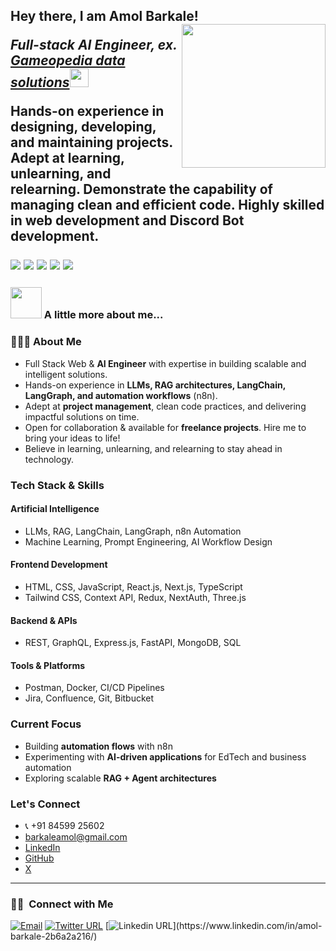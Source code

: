 <h2>Hey there, I am Amol Barkale! 
<!--  <img src="https://media.giphy.com/media/12oufCB0MyZ1Go/giphy.gif" width="50"></h2> -->
<img align='right' src="https://media.giphy.com/media/M9gbBd9nbDrOTu1Mqx/giphy.gif" width="230">
<p><em>Full-stack AI Engineer, ex. <a href="https://www.gameopedia.com/">Gameopedia data solutions</a><img src="https://media.giphy.com/media/WUlplcMpOCEmTGBtBW/giphy.gif" width="30"> 
</em></p>





 Hands-on experience in designing, developing, and maintaining projects.
 Adept at learning, unlearning, and relearning. Demonstrate the capability of managing clean and efficient code.
 Highly skilled in web development and Discord Bot development.
 
<p>
<img src="https://img.shields.io/badge/JS-Javascript-red"/>
<img src="https://img.shields.io/badge/React-React-blue"/>
<img src="https://img.shields.io/badge/Next-Next-green"/>
<img src="https://img.shields.io/badge/express-Express-blueviolet"/>
<img src="https://img.shields.io/badge/Mongodb-mongodb-brightgreen"/>
</p>


### <img src="https://media.giphy.com/media/VgCDAzcKvsR6OM0uWg/giphy.gif" width="50"> A little more about me...  

### 👨🏻‍💻 About Me  
- Full Stack Web & **AI Engineer** with expertise in building scalable and intelligent solutions.  
- Hands-on experience in **LLMs, RAG architectures, LangChain, LangGraph, and automation workflows** (n8n).  
- Adept at **project management**, clean code practices, and delivering impactful solutions on time.  
- Open for collaboration & available for **freelance projects**. Hire me to bring your ideas to life!  
- Believe in learning, unlearning, and relearning to stay ahead in technology.

### Tech Stack & Skills  

#### Artificial Intelligence  
- LLMs, RAG, LangChain, LangGraph, n8n Automation  
- Machine Learning, Prompt Engineering, AI Workflow Design  

#### Frontend Development  
- HTML, CSS, JavaScript, React.js, Next.js, TypeScript  
- Tailwind CSS, Context API, Redux, NextAuth, Three.js  

#### Backend & APIs  
- REST, GraphQL, Express.js, FastAPI, MongoDB, SQL

#### Tools & Platforms  
- Postman, Docker, CI/CD Pipelines  
- Jira, Confluence, Git, Bitbucket

### Current Focus  
- Building **automation flows** with n8n  
- Experimenting with **AI-driven applications** for EdTech and business automation  
- Exploring scalable **RAG + Agent architectures**

### Let's Connect  
- 📞 +91 84599 25602  
- barkaleamol@gmail.com  
- [LinkedIn]([https://linkedin.com/in/amol-barkale](https://www.linkedin.com/in/amol-barkale/))  
- [GitHub]([https://github.com/amolbarkale](https://github.com/amolbarkale))
- [X]([https://linkedin.com/in/amol-barkale]([https://www.linkedin.com/in/amol-barkale/](https://x.com/amolsbarkale)))

---
 
<h3> 🤝🏻 &nbsp;Connect with Me </h3>

<a href="mailto:barkaleamol@gmail.com"><img alt="Email" src="https://img.shields.io/badge/Email-barkaleamol@gmail.com-blue?style=flat-square&logo=gmail"></a>
[![Twitter URL](https://img.shields.io/twitter/url/https/twitter.com/bukotsunikki.svg?style=social&label=connect%20%40barkale_amol)]([https://twitter.com/barkale_amol](https://x.com/amolsbarkale))
[![Linkedin URL](https://img.shields.io/badge/-Linkedin-blue?style=flat-square&logo=Linkedin&logoColor=white&link=[https://www.linkedin.com/in/amol-barkale-2b6a2a216/](https://www.linkedin.com/in/amol-barkale/))](https://www.linkedin.com/in/amol-barkale-2b6a2a216/)

